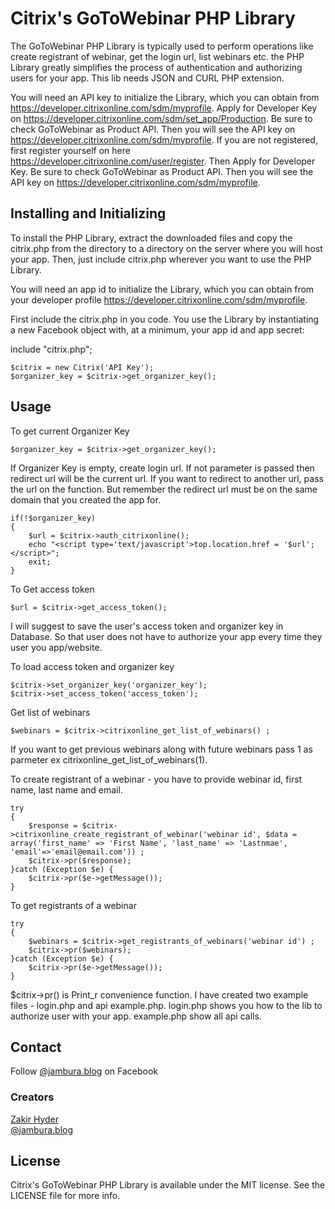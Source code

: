 Citrix's GoToWebinar PHP Library
==========================

The GoToWebinar PHP Library is typically used to perform operations like create registrant of webinar, get the login url, list webinars etc.  the PHP Library greatly simplifies the process of authentication and authorizing users for your app. This lib needs JSON and  CURL PHP extension.

You will need an API key to initialize the Library, which you can obtain from https://developer.citrixonline.com/sdm/myprofile. Apply for Developer Key on https://developer.citrixonline.com/sdm/set_app/Production. Be sure to check GoToWebinar as Product API. Then you will see the API key on https://developer.citrixonline.com/sdm/myprofile. If you are not registered, first register yourself on here https://developer.citrixonline.com/user/register. Then Apply for Developer Key. Be sure to check GoToWebinar as Product API. Then you will see the API key on https://developer.citrixonline.com/sdm/myprofile. 

Installing and Initializing
-----

To install the PHP Library, extract the downloaded files and copy the citrix.php from the directory to a directory on the server where you will host your app. Then, just include citrix.php wherever you want to use the PHP Library. 

You will need an app id to initialize the Library, which you can obtain from your developer profile https://developer.citrixonline.com/sdm/myprofile.

First include the citrix.php in you code. You use the Library by instantiating a new Facebook object with, at a minimum, your app id and app secret:

include "citrix.php";

    $citrix = new Citrix('API Key');
    $organizer_key = $citrix->get_organizer_key();


Usage
-----

To get current Organizer Key

    $organizer_key = $citrix->get_organizer_key();

If Organizer Key is empty, create login url. If not parameter is passed then redirect url will be the current url. If you want to redirect to another url, pass the url on the function. But remember the redirect url must be on the same domain that you created the app for.

    if(!$organizer_key)
    {
    	$url = $citrix->auth_citrixonline();
    	echo "<script type='text/javascript'>top.location.href = '$url';</script>";
    	exit;
    }


To Get access token 

    $url = $citrix->get_access_token();

I will suggest to save the user's access token and organizer key in Database. So that user does not have to authorize your app every time they user you app/website.

To load access token and organizer key

    $citrix->set_organizer_key('organizer_key');
    $citrix->set_access_token('access_token');


Get list of webinars 

    $webinars = $citrix->citrixonline_get_list_of_webinars() ;

If you want to get previous webinars along with future webinars pass 1 as parmeter ex citrixonline_get_list_of_webinars(1).

To create registrant of a webinar - you have to provide webinar id, first name, last name and email.

    try
    {
    	$response = $citrix->citrixonline_create_registrant_of_webinar('webinar id', $data = array('first_name' => 'First Name', 'last_name' => 'Lastnmae', 'email'=>'email@email.com')) ;
    	$citrix->pr($response);
    }catch (Exception $e) {	
    	$citrix->pr($e->getMessage());
    }


To get registrants of a webinar

    try
    {
    	$webinars = $citrix->get_registrants_of_webinars('webinar id') ;
    	$citrix->pr($webinars);
    }catch (Exception $e) {	
    	$citrix->pr($e->getMessage());
    }


$citrix->pr() is Print_r convenience function. I have created two example files - login.php and api example.php. login.php shows you how to the lib to authorize user with your app. example.php show all api calls.

## Contact

Follow [@jambura.blog](https://www.facebook.com/jambura.blog) on Facebook 

### Creators

[Zakir Hyder](https://github.com/zakir-hyder)  
[@jambura.blog](https://www.facebook.com/jambura.blog)

## License

Citrix's GoToWebinar PHP Library is available under the MIT license. See the LICENSE file for more info.
